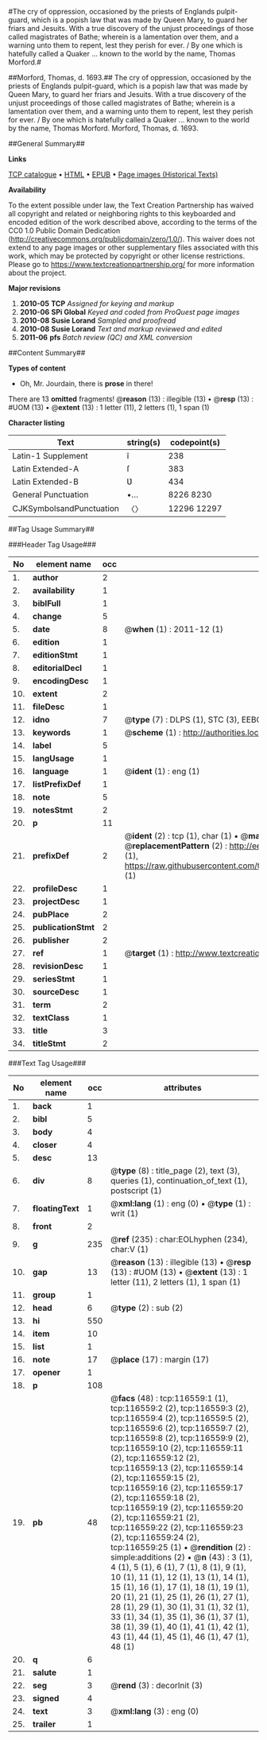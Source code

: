 #The cry of oppression, occasioned by the priests of Englands pulpit-guard, which is a popish law that was made by Queen Mary, to guard her friars and Jesuits. With a true discovery of the unjust proceedings of those called magistrates of Bathe; wherein is a lamentation over them, and a warning unto them to repent, lest they perish for ever. / By one which is hatefully called a Quaker ... known to the world by the name, Thomas Morford.#

##Morford, Thomas, d. 1693.##
The cry of oppression, occasioned by the priests of Englands pulpit-guard, which is a popish law that was made by Queen Mary, to guard her friars and Jesuits. With a true discovery of the unjust proceedings of those called magistrates of Bathe; wherein is a lamentation over them, and a warning unto them to repent, lest they perish for ever. / By one which is hatefully called a Quaker ... known to the world by the name, Thomas Morford.
Morford, Thomas, d. 1693.

##General Summary##

**Links**

[TCP catalogue](http://www.ota.ox.ac.uk/tcp/)  • 
[HTML](http://tei.it.ox.ac.uk/tcp/Texts-HTML/free/A89/A89302.html)  • 
[EPUB](http://tei.it.ox.ac.uk/tcp/Texts-EPUB/free/A89/A89302.epub) • 
[Page images (Historical Texts)](https://historicaltexts.jisc.ac.uk/eebo-99864332e)

**Availability**

To the extent possible under law, the Text Creation Partnership has waived all copyright and related or neighboring rights to this keyboarded and encoded edition of the work described above, according to the terms of the CC0 1.0 Public Domain Dedication (http://creativecommons.org/publicdomain/zero/1.0/). This waiver does not extend to any page images or other supplementary files associated with this work, which may be protected by copyright or other license restrictions. Please go to https://www.textcreationpartnership.org/ for more information about the project.

**Major revisions**

1. __2010-05__ __TCP__ *Assigned for keying and markup*
1. __2010-06__ __SPi Global__ *Keyed and coded from ProQuest page images*
1. __2010-08__ __Susie Lorand__ *Sampled and proofread*
1. __2010-08__ __Susie Lorand__ *Text and markup reviewed and edited*
1. __2011-06__ __pfs__ *Batch review (QC) and XML conversion*

##Content Summary##

**Types of content**

  * Oh, Mr. Jourdain, there is **prose** in there!

There are 13 **omitted** fragments! 
 @__reason__ (13) : illegible (13)  •  @__resp__ (13) : #UOM (13)  •  @__extent__ (13) : 1 letter (11), 2 letters (1), 1 span (1)

**Character listing**


|Text|string(s)|codepoint(s)|
|---|---|---|
|Latin-1 Supplement|î|238|
|Latin Extended-A|ſ|383|
|Latin Extended-B|Ʋ|434|
|General Punctuation|•…|8226 8230|
|CJKSymbolsandPunctuation|〈〉|12296 12297|

##Tag Usage Summary##

###Header Tag Usage###

|No|element name|occ|attributes|
|---|---|---|---|
|1.|__author__|2||
|2.|__availability__|1||
|3.|__biblFull__|1||
|4.|__change__|5||
|5.|__date__|8| @__when__ (1) : 2011-12 (1)|
|6.|__edition__|1||
|7.|__editionStmt__|1||
|8.|__editorialDecl__|1||
|9.|__encodingDesc__|1||
|10.|__extent__|2||
|11.|__fileDesc__|1||
|12.|__idno__|7| @__type__ (7) : DLPS (1), STC (3), EEBO-CITATION (1), PROQUEST (1), VID (1)|
|13.|__keywords__|1| @__scheme__ (1) : http://authorities.loc.gov/ (1)|
|14.|__label__|5||
|15.|__langUsage__|1||
|16.|__language__|1| @__ident__ (1) : eng (1)|
|17.|__listPrefixDef__|1||
|18.|__note__|5||
|19.|__notesStmt__|2||
|20.|__p__|11||
|21.|__prefixDef__|2| @__ident__ (2) : tcp (1), char (1)  •  @__matchPattern__ (2) : ([0-9\-]+):([0-9IVX]+) (1), (.+) (1)  •  @__replacementPattern__ (2) : http://eebo.chadwyck.com/downloadtiff?vid=$1&page=$2 (1), https://raw.githubusercontent.com/textcreationpartnership/Texts/master/tcpchars.xml#$1 (1)|
|22.|__profileDesc__|1||
|23.|__projectDesc__|1||
|24.|__pubPlace__|2||
|25.|__publicationStmt__|2||
|26.|__publisher__|2||
|27.|__ref__|1| @__target__ (1) : http://www.textcreationpartnership.org/docs/. (1)|
|28.|__revisionDesc__|1||
|29.|__seriesStmt__|1||
|30.|__sourceDesc__|1||
|31.|__term__|2||
|32.|__textClass__|1||
|33.|__title__|3||
|34.|__titleStmt__|2||


###Text Tag Usage###

|No|element name|occ|attributes|
|---|---|---|---|
|1.|__back__|1||
|2.|__bibl__|5||
|3.|__body__|4||
|4.|__closer__|4||
|5.|__desc__|13||
|6.|__div__|8| @__type__ (8) : title_page (2), text (3), queries (1), continuation_of_text (1), postscript (1)|
|7.|__floatingText__|1| @__xml:lang__ (1) : eng (0)  •  @__type__ (1) : writ (1)|
|8.|__front__|2||
|9.|__g__|235| @__ref__ (235) : char:EOLhyphen (234), char:V (1)|
|10.|__gap__|13| @__reason__ (13) : illegible (13)  •  @__resp__ (13) : #UOM (13)  •  @__extent__ (13) : 1 letter (11), 2 letters (1), 1 span (1)|
|11.|__group__|1||
|12.|__head__|6| @__type__ (2) : sub (2)|
|13.|__hi__|550||
|14.|__item__|10||
|15.|__list__|1||
|16.|__note__|17| @__place__ (17) : margin (17)|
|17.|__opener__|1||
|18.|__p__|108||
|19.|__pb__|48| @__facs__ (48) : tcp:116559:1 (1), tcp:116559:2 (2), tcp:116559:3 (2), tcp:116559:4 (2), tcp:116559:5 (2), tcp:116559:6 (2), tcp:116559:7 (2), tcp:116559:8 (2), tcp:116559:9 (2), tcp:116559:10 (2), tcp:116559:11 (2), tcp:116559:12 (2), tcp:116559:13 (2), tcp:116559:14 (2), tcp:116559:15 (2), tcp:116559:16 (2), tcp:116559:17 (2), tcp:116559:18 (2), tcp:116559:19 (2), tcp:116559:20 (2), tcp:116559:21 (2), tcp:116559:22 (2), tcp:116559:23 (2), tcp:116559:24 (2), tcp:116559:25 (1)  •  @__rendition__ (2) : simple:additions (2)  •  @__n__ (43) : 3 (1), 4 (1), 5 (1), 6 (1), 7 (1), 8 (1), 9 (1), 10 (1), 11 (1), 12 (1), 13 (1), 14 (1), 15 (1), 16 (1), 17 (1), 18 (1), 19 (1), 20 (1), 21 (1), 25 (1), 26 (1), 27 (1), 28 (1), 29 (1), 30 (1), 31 (1), 32 (1), 33 (1), 34 (1), 35 (1), 36 (1), 37 (1), 38 (1), 39 (1), 40 (1), 41 (1), 42 (1), 43 (1), 44 (1), 45 (1), 46 (1), 47 (1), 48 (1)|
|20.|__q__|6||
|21.|__salute__|1||
|22.|__seg__|3| @__rend__ (3) : decorInit (3)|
|23.|__signed__|4||
|24.|__text__|3| @__xml:lang__ (3) : eng (0)|
|25.|__trailer__|1||
